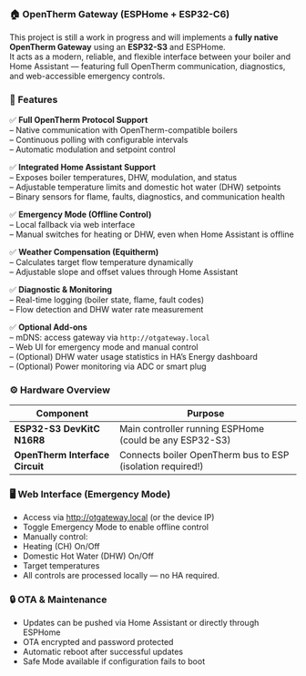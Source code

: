### 🏠 OpenTherm Gateway (ESPHome + ESP32-C6)

This project is still a work in progress and will implements a **fully native OpenTherm Gateway** using an **ESP32-S3** and ESPHome.  
It acts as a modern, reliable, and flexible interface between your boiler and Home Assistant — featuring full OpenTherm communication, diagnostics, and web-accessible emergency controls.


### 🚀 Features

✅ **Full OpenTherm Protocol Support**  
– Native communication with OpenTherm-compatible boilers  
– Continuous polling with configurable intervals  
– Automatic modulation and setpoint control  

✅ **Integrated Home Assistant Support**  
– Exposes boiler temperatures, DHW, modulation, and status  
– Adjustable temperature limits and domestic hot water (DHW) setpoints  
– Binary sensors for flame, faults, diagnostics, and communication health  

✅ **Emergency Mode (Offline Control)**  
– Local fallback via web interface  
– Manual switches for heating or DHW, even when Home Assistant is offline  

✅ **Weather Compensation (Equitherm)**  
– Calculates target flow temperature dynamically  
– Adjustable slope and offset values through Home Assistant  

✅ **Diagnostic & Monitoring**  
– Real-time logging (boiler state, flame, fault codes)  
– Flow detection and DHW water rate measurement  

✅ **Optional Add-ons**  
– mDNS: access gateway via `http://otgateway.local`  
– Web UI for emergency mode and manual control  
– (Optional) DHW water usage statistics in HA’s Energy dashboard  
– (Optional) Power monitoring via ADC or smart plug  


### ⚙️ Hardware Overview

| Component | Purpose |
|------------|----------|
| **ESP32-S3 DevKitC N16R8** | Main controller running ESPHome (could be any ESP32-S3) |
| **OpenTherm Interface Circuit** | Connects boiler OpenTherm bus to ESP (isolation required!) |


### 🖥️ Web Interface (Emergency Mode)

- Access via http://otgateway.local (or the device IP)
- Toggle Emergency Mode to enable offline control
- Manually control:
- Heating (CH) On/Off
- Domestic Hot Water (DHW) On/Off
- Target temperatures
- All controls are processed locally — no HA required.

### 🔒 OTA & Maintenance
- Updates can be pushed via Home Assistant or directly through ESPHome
- OTA encrypted and password protected
- Automatic reboot after successful updates
- Safe Mode available if configuration fails to boot